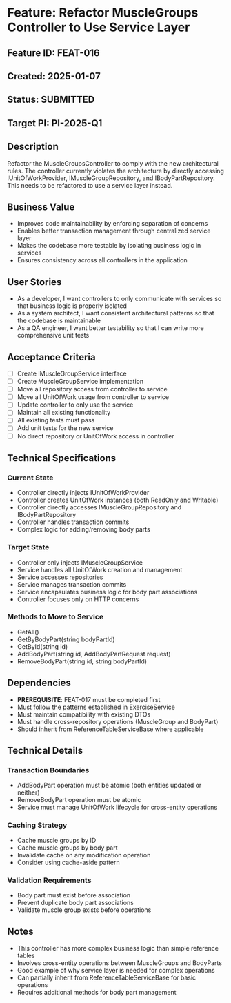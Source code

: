 # Feature: Refactor MuscleGroups Controller to Use Service Layer

## Feature ID: FEAT-016
## Created: 2025-01-07
## Status: SUBMITTED
## Target PI: PI-2025-Q1

## Description
Refactor the MuscleGroupsController to comply with the new architectural rules. The controller currently violates the architecture by directly accessing IUnitOfWorkProvider, IMuscleGroupRepository, and IBodyPartRepository. This needs to be refactored to use a service layer instead.

## Business Value
- Improves code maintainability by enforcing separation of concerns
- Enables better transaction management through centralized service layer
- Makes the codebase more testable by isolating business logic in services
- Ensures consistency across all controllers in the application

## User Stories
- As a developer, I want controllers to only communicate with services so that business logic is properly isolated
- As a system architect, I want consistent architectural patterns so that the codebase is maintainable
- As a QA engineer, I want better testability so that I can write more comprehensive unit tests

## Acceptance Criteria
- [ ] Create IMuscleGroupService interface
- [ ] Create MuscleGroupService implementation
- [ ] Move all repository access from controller to service
- [ ] Move all UnitOfWork usage from controller to service
- [ ] Update controller to only use the service
- [ ] Maintain all existing functionality
- [ ] All existing tests must pass
- [ ] Add unit tests for the new service
- [ ] No direct repository or UnitOfWork access in controller

## Technical Specifications
### Current State
- Controller directly injects IUnitOfWorkProvider<FitnessDbContext>
- Controller creates UnitOfWork instances (both ReadOnly and Writable)
- Controller directly accesses IMuscleGroupRepository and IBodyPartRepository
- Controller handles transaction commits
- Complex logic for adding/removing body parts

### Target State
- Controller only injects IMuscleGroupService
- Service handles all UnitOfWork creation and management
- Service accesses repositories
- Service manages transaction commits
- Service encapsulates business logic for body part associations
- Controller focuses only on HTTP concerns

### Methods to Move to Service
- GetAll()
- GetByBodyPart(string bodyPartId)
- GetById(string id)
- AddBodyPart(string id, AddBodyPartRequest request)
- RemoveBodyPart(string id, string bodyPartId)

## Dependencies
- **PREREQUISITE**: FEAT-017 must be completed first
- Must follow the patterns established in ExerciseService
- Must maintain compatibility with existing DTOs
- Must handle cross-repository operations (MuscleGroup and BodyPart)
- Should inherit from ReferenceTableServiceBase<MuscleGroup> where applicable

## Technical Details
### Transaction Boundaries
- AddBodyPart operation must be atomic (both entities updated or neither)
- RemoveBodyPart operation must be atomic
- Service must manage UnitOfWork lifecycle for cross-entity operations

### Caching Strategy
- Cache muscle groups by ID
- Cache muscle groups by body part
- Invalidate cache on any modification operation
- Consider using cache-aside pattern

### Validation Requirements
- Body part must exist before association
- Prevent duplicate body part associations
- Validate muscle group exists before operations

## Notes
- This controller has more complex business logic than simple reference tables
- Involves cross-entity operations between MuscleGroups and BodyParts
- Good example of why service layer is needed for complex operations
- Can partially inherit from ReferenceTableServiceBase<T> for basic operations
- Requires additional methods for body part management